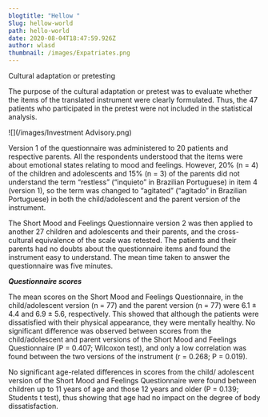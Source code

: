 ```yaml
---
blogtitle: "Hellow "
Slug: hellow-world
path: hello-world
date: 2020-08-04T18:47:59.926Z
author: wlasd
thumbnail: /images/Expatriates.png
---
```

Cultural adaptation or pretesting

The purpose of the cultural adaptation or pretest was to evaluate whether the items of the translated instrument were clearly formulated. Thus, the 47 patients who participated in the pretest were not included in the statistical analysis.



![](/images/Investment Advisory.png)

Version 1 of the questionnaire was administered to 20 patients and respective parents. All the respondents understood that the items were about emotional states relating to mood and feelings. However, 20% (n = 4) of the children and adolescents and 15% (n = 3) of the parents did not understand the term “restless” (“inquieto” in Brazilian Portuguese) in item 4 (version 1), so the term was changed to “agitated” (“agitado” in Brazilian Portuguese) in both the child/adolescent and the parent version of the instrument.

The Short Mood and Feelings Questionnaire version 2 was then applied to another 27 children and adolescents and their parents, and the cross-cultural equivalence of the scale was retested. The patients and their parents had no doubts about the questionnaire items and found the instrument easy to understand. The mean time taken to answer the questionnaire was five minutes.

[](<>)

***Questionnaire scores***

The mean scores on the Short Mood and Feelings Questionnaire, in the child/adolescent version (n = 77) and the parent version (n = 77) were 6.1 ± 4.4 and 6.9 ± 5.6, respectively. This showed that although the patients were dissatisfied with their physical appearance, they were mentally healthy. No significant difference was observed between scores from the child/adolescent and parent versions of the Short Mood and Feelings Questionnaire (P = 0.407; Wilcoxon test), and only a low correlation was found between the two versions of the instrument (r = 0.268; P = 0.019).

No significant age-related differences in scores from the child/ adolescent version of the Short Mood and Feelings Questionnaire were found between children up to 11 years of age and those 12 years and older (P = 0.139; Students t test), thus showing that age had no impact on the degree of body dissatisfaction.

<!--EndFragment-->